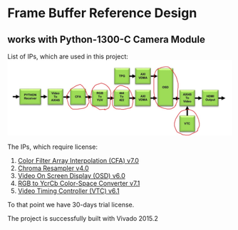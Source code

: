 # Frame Buffer Reference Design 
## works with Python-1300-C Camera Module

List of IPs, which are used in this project:
![1]


The IPs, which require license:

  1. [Color Filter Array Interpolation (CFA) v7.0][4]
  2. [Chroma Resampler v4.0][3]
  3. [Video On Screen Display (OSD) v6.0][2]
  4. [RGB to YcrCb Color-Space Converter v7.1][5]
  5. [Video Timing Controller (VTC) v6.1][6]

To that point we have 30-days trial license.

The project is successfully built with Vivado 2015.2
  
[1]: ips.JPG
[2]: http://www.xilinx.com/support/documentation/ip_documentation/v_osd/v6_0/pg010_v_osd.pdf
[3]: http://www.xilinx.com/support/documentation/ip_documentation/v_cresample/v4_0/pg012_v_cresample.pdf
[4]: http://www.xilinx.com/support/documentation/ip_documentation/v_cfa/v7_0/pg002_v_cfa.pdf
[5]: http://www.xilinx.com/support/documentation/ip_documentation/v_rgb2ycrcb/v7_1/pg013_v_rgb2ycrcb.pdf
[6]: http://www.xilinx.com/support/documentation/ip_documentation/v_tc/v6_1/pg016_v_tc.pdf